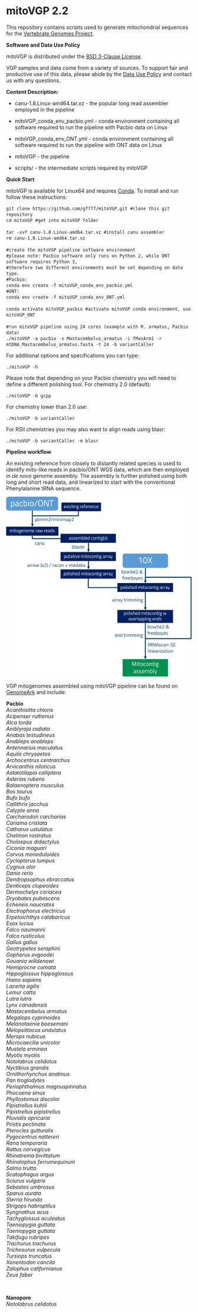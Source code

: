 # mitoVGP 2.2
This repository contains scripts used to generate mitochondrial sequences for the <a href="http://www.vertebrategenomesproject.org">Vertebrate Genomes Project</a>.

<b>Software and Data Use Policy</b>

mitoVGP is distributed under the <a href="LICENSE.txt">BSD 3-Clause License</a>.

VGP samples and data come from a variety of sources. To support fair and productive use of this data, please abide by the <a href="https://genome10k.soe.ucsc.edu/data-use-policies/">Data Use Policy</a> and contact us with any questions.

<b>Content Description:</b>

- canu-1.8.Linux-amd64.tar.xz - the popular long read assembler employed in the pipeline

- mitoVGP_conda_env_pacbio.yml - conda environment containing all software required to run the pipeline with Pacbio data on Linux

- mitoVGP_conda_env_ONT.yml - conda environment containing all software required to run the pipeline with ONT data on Linux

- mitoVGP - the pipeline

- scripts/ - the intermediate scripts required by mitoVGP

<b>Quick Start</b>

mitoVGP is available for Linux64 and requires <a href="https://docs.conda.io/projects/conda/en/latest/user-guide/install/#regular-installation">Conda</a>. To install and run follow these instructions:

```
git clone https://github.com/gf777/mitoVGP.git #clone this git repository
cd mitoVGP #get into mitoVGP folder

tar -xvf canu-1.8.Linux-amd64.tar.xz #install canu assembler
rm canu-1.8.Linux-amd64.tar.xz

#create the mitoVGP pipeline software environment
#please note: Pacbio software only runs on Python 2, while ONT software requires Python 3,
#therefore two different environments must be set depending on data type.
#Pacbio:
conda env create -f mitoVGP_conda_env_pacbio.yml
#ONT:
conda env create -f mitoVGP_conda_env_ONT.yml

conda activate mitoVGP_pacbio #activate mitoVGP conda environment, use mitoVGP_ONT

#run mitoVGP pipeline using 24 cores (example with M. armatus, Pacbio data)
./mitoVGP -a pacbio -s Mastacembelus_armatus -i fMasArm1 -r mtDNA_Mastacembelus_armatus.fasta -t 24 -b variantCaller
```

For additional options and specifications you can type:
```
./mitoVGP -h
```

Please note that depending on your Pacbio chemistry you will need to define a different polishing tool.
For chemistry 2.0 (default):
```
./mitoVGP -b gcpp
```
For chemistry lower than 2.0 use:
```
./mitoVGP -b variantCaller
```
For RSII chemistries you may also want to align reads using blasr:
```
./mitoVGP -b variantCaller -m blasr
```


<b> Pipeline workflow </b>

An existing reference from closely to distantly related species is used to identify mito-like reads in pacbio/ONT WGS data, which are then employed in <i>de novo</i> genome assembly. The assembly is further polished using both long and short read data, and linearized to start with the conventional Phenylalanine tRNA sequence.

<p align="center">
	<img src="mitoVGP_pipeline_Rockefeller_v.2.2.png" />
</p>

VGP mitogenomes assembled using mitoVGP pipeline can be found on <a href="https://vgp.github.io/genomeark/">GenomeArk</a> and include:

<b>Pacbio</b><br/>
<i>
Acanthisitta chloris<br/>
Acipenser ruthenus<br/>
Alca torda<br/>
Amblyraja radiata<br/>
Anabas testudineus<br/>
Anableps anableps<br/>
Antennarius maculatus<br/>
Aquila chrysaetos<br/>
Archocentrus centrarchus<br/>
Arvicanthis niloticus<br/>
Astatotilapia calliptera<br/>
Asterias rubens<br/>
Balaenoptera musculus<br/>
Bos taurus<br/>
Bufo bufo<br/>
Callithrix jacchus<br/>
Calypte anna<br/>
Carcharodon carcharias<br/>
Cariama cristata<br/>
Catharus ustulatus<br/>
Chelmon rostratus<br/>
Choloepus didactylus<br/>
Ciconia maguari<br/>
Corvus moneduloides<br/>
Cyclopterus lumpus<br/>
Cygnus olor<br/>
Danio rerio<br/>
Dendropsophus ebraccatus<br/>
Denticeps clupeoides<br/>
Dermochelys coriacea<br/>
Dryobates pubescens<br/>
Echeneis naucrates<br/>
Electrophorus electricus<br/>
Erpetoichthys calabaricus<br/>
Esox lucius<br/>
Falco naumanni<br/>
Falco rusticolus<br/>
Gallus gallus<br/>
Geotrypetes seraphini<br/>
Gopherus evgoodei<br/>
Gouania willdenowi<br/>
Hemiprocne comata<br/>
Hippoglossus hippoglossus<br/>
Homo sapiens<br/>
Lacerta agilis<br/>
Lemur catta<br/>
Lutra lutra<br/>
Lynx canadensis<br/>
Mastacembelus armatus<br/>
Megalops cyprinoides<br/>
Melanotaenia boesemani<br/>
Melopsittacus undulatus<br/>
Merops nubicus<br/>
Microcaecilia unicolor<br/>
Mustela erminea<br/>
Myotis myotis<br/>
Notolabrus celidotus<br/>
Nyctibius grandis<br/>
Ornithorhynchus anatinus<br/>
Pan troglodytes<br/>
Periophthalmus magnuspinnatus<br/>
Phocoena sinus<br/>
Phyllostomus discolor<br/>
Pipistrellus kuhlii<br/>
Pipistrellus pipistrellus<br/>
Pluvialis apricaria<br/>
Pristis pectinata<br/>
Pterocles gutturalis<br/>
Pygocentrus nattereri<br/>
Rana temporaria<br/>
Rattus norvegicus<br/>
Rhinatrema bivittatum<br/>
Rhinolophus ferrumequinum<br/>
Salmo trutta<br/>
Scatophagus argus <br/>
Sciurus vulgaris<br/>
Sebastes umbrosus<br/>
Sparus aurata<br/>
Sterna hirundo<br/>
Strigops habroptilus<br/>
Syngnathus acus<br/>
Tachyglossus aculeatus<br/>
Taeniopygia guttata<br/>
Taeniopygia guttata<br/>
Takifugu rubripes<br/>
Trachurus trachurus<br/>
Trichosurus vulpecula<br/>
Tursiops truncatus<br/>
Xenentodon cancila<br/>
Zalophus californianus<br/>
Zeus faber<br/>
</i>

<br/>

<b>Nanopore</b><br/>
<i>
Notolabrus celidotus<br/>
</i>